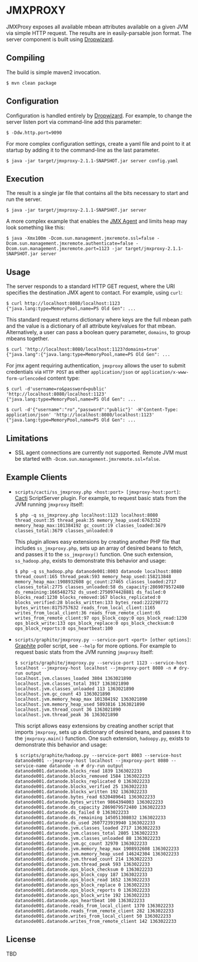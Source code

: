 JMXPROXY
========

JMXProxy exposes all available mbean attributes available on a given JVM via simple HTTP request.  The results are in easily-parsable json format.  The server component is built using [Dropwizard](http://dropwizard.codahale.com/).


Compiling
---------

The build is simple maven2 invocation.

    $ mvn clean package


Configuration
-------------

Configuration is handled entirely by [Dropwizard](http://dropwizard.codahale.com/manual/core/#configuration-defaults).  For example, to change the server listen port via command-line add this parameter:

    $ -Ddw.http.port=9090

For more complex configuration settings, create a yaml file and point to it at startup by adding it to the command-line as the last parameter.

    $ java -jar target/jmxproxy-2.1.1-SNAPSHOT.jar server config.yaml


Execution
---------

The result is a single jar file that contains all the bits necessary to start and run the server.

    $ java -jar target/jmxproxy-2.1.1-SNAPSHOT.jar server

A more complex example that enables the [JMX Agent](http://docs.oracle.com/javase/7/docs/technotes/guides/management/agent.html) and limits heap may look something like this:

    $ java -Xmx100m -Dcom.sun.management.jmxremote.ssl=false -Dcom.sun.management.jmxremote.authenticate=false -Dcom.sun.management.jmxremote.port=1123 -jar target/jmxproxy-2.1.1-SNAPSHOT.jar server


Usage
-----

The server responds to a standard HTTP GET request, where the URI specifies the destination JMX agent to contact.  For example, using `curl`:

    $ curl http://localhost:8080/localhost:1123
    {"java.lang:type=MemoryPool,name=PS Old Gen": ...

This standard request returns dictionary where keys are the full mbean path and the value is a dictionary of all attribute key/values for that mbean.  Alternatively, a user can pass a boolean query parameter, `domains`, to group mbeans together.

    $ curl 'http://localhost:8080/localhost:1123?domains=true'
    {"java.lang":{"java.lang:type=MemoryPool,name=PS Old Gen": ...

For jmx agent requiring authentication, `jmxproxy` allows the user to submit credentials via `HTTP POST` as either `application/json` or `application/x-www-form-urlencoded` content type:

    $ curl -d'username=ro&password=public' 'http://localhost:8080/localhost:1123'
    {"java.lang:type=MemoryPool,name=PS Old Gen": ...

    $ curl -d'{"username":"ro","password":"public"}' -H'Content-Type: application/json' 'http://localhost:8080/localhost:1123'
    {"java.lang:type=MemoryPool,name=PS Old Gen": ...


Limitations
-----------

* SSL agent connections are currently not supported.  Remote JVM must be started with `-Dcom.sun.management.jmxremote.ssl=false`.


Example Clients
---------------

*   `scripts/cacti/ss_jmxproxy.php <host:port> [jmxproxy-host:port]`:  
    [Cacti](http://www.cacti.net) ScriptServer plugin.  For example, to request basic stats from the JVM running `jmxproxy` itself:

        $ php -q ss_jmxproxy.php localhost:1123 localhost:8080
        thread_count:35 thread_peak:35 memory_heap_used:6763352 memory_heap_max:101384192 gc_count:19 classes_loaded:3679 classes_total:3679 classes_unloaded:0

    This plugin allows easy extensions by creating another PHP file that includes `ss_jmxproxy.php`, sets up an array of desired beans to fetch, and passes it to the `ss_jmxproxy()` function.  One such extension, `ss_hadoop.php`, exists to demonstrate this behavior and usage:

        $ php -q ss_hadoop.php datanode001:8003 datanode localhost:8080
        thread_count:165 thread_peak:593 memory_heap_used:158213848 memory_heap_max:1908932608 gc_count:27465 classes_loaded:2717 classes_total:2775 classes_unloaded:58 ds_capacity:2869079572480 ds_remaining:1665482752 ds_used:2750974428881 ds_failed:0 blocks_read:1230 blocks_removed:167 blocks_replicated:0 blocks_verified:28 blocks_written:133 bytes_read:222298772 bytes_written:8175757632 reads_from_local_client:1165 writes_from_local_client:36 reads_from_remote_client:65 writes_from_remote_client:97 ops_block_copy:0 ops_block_read:1230 ops_block_write:133 ops_block_replace:0 ops_block_checksum:0 ops_block_reports:0 ops_heartbeat:100

*   `scripts/graphite/jmxproxy.py --service-port <port> [other options]`:  
    [Graphite](http://graphite.wikidot.com) poller script, see `--help` for more options.  For example to request basic stats from the JVM running `jmxproxy` itself:

        $ scripts/graphite/jmxproxy.py --service-port 1123 --service-host localhost --jmxproxy-host localhost --jmxproxy-port 8080 -n # dry-run output
        localhost.jvm.classes_loaded 3804 1363021890
        localhost.jvm.classes_total 3917 1363021890
        localhost.jvm.classes_unloaded 113 1363021890
        localhost.jvm.gc_count 43 1363021890
        localhost.jvm.memory_heap_max 101384192 1363021890
        localhost.jvm.memory_heap_used 5893816 1363021890
        localhost.jvm.thread_count 36 1363021890
        localhost.jvm.thread_peak 36 1363021890

    This script allows easy extensions by creating another script that imports `jmxproxy`, sets up a dictionary of desired beans, and passes it to the `jmxproxy.main()` function.  One such extension, `hadoopy.py`, exists to demonstrate this behavior and usage:

        $ scripts/graphite/hadoop.py --service-port 8003 --service-host datanode001 --jmxproxy-host localhost --jmxproxy-port 8080 --service-name datanode -n # dry-run output
        datanode001.datanode.blocks_read 1839 1363022233
        datanode001.datanode.blocks_removed 1584 1363022233
        datanode001.datanode.blocks_replicated 0 1363022233
        datanode001.datanode.blocks_verified 25 1363022233
        datanode001.datanode.blocks_written 192 1363022233
        datanode001.datanode.bytes_read 6320489641 1363022233
        datanode001.datanode.bytes_written 9864394003 1363022233
        datanode001.datanode.ds_capacity 2869079572480 1363022233
        datanode001.datanode.ds_failed 0 1363022233
        datanode001.datanode.ds_remaining 145051308032 1363022233
        datanode001.datanode.ds_used 2607723919940 1363022233
        datanode001.datanode.jvm.classes_loaded 2717 1363022233
        datanode001.datanode.jvm.classes_total 2805 1363022233
        datanode001.datanode.jvm.classes_unloaded 88 1363022233
        datanode001.datanode.jvm.gc_count 32970 1363022233
        datanode001.datanode.jvm.memory_heap_max 1908932608 1363022233
        datanode001.datanode.jvm.memory_heap_used 146242304 1363022233
        datanode001.datanode.jvm.thread_count 214 1363022233
        datanode001.datanode.jvm.thread_peak 593 1363022233
        datanode001.datanode.ops_block_checksum 0 1363022233
        datanode001.datanode.ops_block_copy 187 1363022233
        datanode001.datanode.ops_block_read 1652 1363022233
        datanode001.datanode.ops_block_replace 0 1363022233
        datanode001.datanode.ops_block_reports 0 1363022233
        datanode001.datanode.ops_block_write 192 1363022233
        datanode001.datanode.ops_heartbeat 100 1363022233
        datanode001.datanode.reads_from_local_client 1370 1363022233
        datanode001.datanode.reads_from_remote_client 282 1363022233
        datanode001.datanode.writes_from_local_client 50 1363022233
        datanode001.datanode.writes_from_remote_client 142 1363022233


License
-------
TBD
